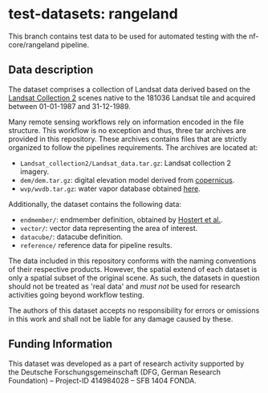 # test-datasets: rangeland

This branch contains test data to be used for automated testing with the nf-core/rangeland pipeline.

## Data description

The dataset comprises a collection of Landsat data
derived based on the [Landsat Collection 2](https://www.usgs.gov/landsat-missions/landsat-collection-2) scenes native to the 181036 Landsat tile and acquired
between 01-01-1987 and 31-12-1989.

Many remote sensing workflows rely on information encoded in the file structure. This workflow is no exception and thus, three tar archives are provided in this repository. These archives contains files that are strictly organized to follow the pipelines requirements. The archives are located at:

- `Landsat_collection2/Landsat_data.tar.gz`: Landsat collection 2 imagery.
- `dem/dem.tar.gz`: digital elevation model derived from [copernicus](https://www.copernicus.eu/en).
- `wvp/wvdb.tar.gz`: water vapor database obtained [here](https://zenodo.org/record/4468701).

Additionally, the dataset contains the following data:

- `endmember/`: endmember definition, obtained by [Hostert et al.](<https://doi.org/10.1016/S0034-4257(03)00145-7>).
- `vector/`: vector data representing the area of interest.
- `datacube/`: datacube definition.
- `reference/` reference data for pipeline results.

The data included in this repository conforms with the naming conventions of their respective products.
However, the spatial extend of each dataset is only a spatial subset of the original scene.
As such, the datasets in question should not be treated as 'real data' and _must not_
be used for research activities going beyond workflow testing.

The authors of this dataset accepts no responsibility for errors or omissions in this work
and shall not be liable for any damage caused by these.

## Funding Information

This dataset was developed as a part of research activity supported by  
the Deutsche Forschungsgemeinschaft (DFG, German Research Foundation) – Project-ID 414984028 – SFB 1404 FONDA.
